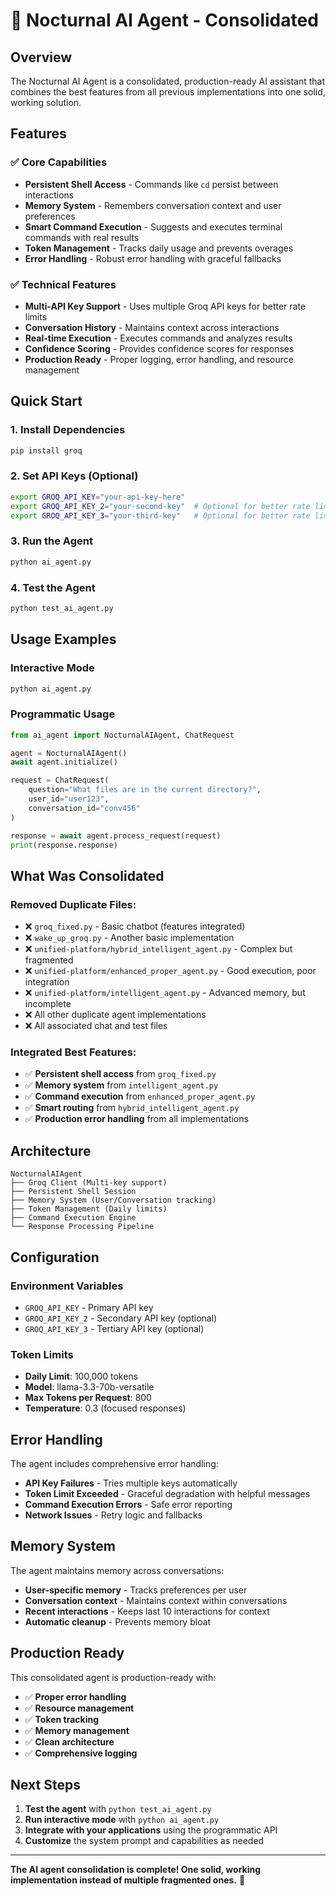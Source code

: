 # 🤖 Nocturnal AI Agent - Consolidated

## Overview

The Nocturnal AI Agent is a consolidated, production-ready AI assistant that combines the best features from all previous implementations into one solid, working solution.

## Features

### ✅ **Core Capabilities**
- **Persistent Shell Access** - Commands like `cd` persist between interactions
- **Memory System** - Remembers conversation context and user preferences
- **Smart Command Execution** - Suggests and executes terminal commands with real results
- **Token Management** - Tracks daily usage and prevents overages
- **Error Handling** - Robust error handling with graceful fallbacks

### ✅ **Technical Features**
- **Multi-API Key Support** - Uses multiple Groq API keys for better rate limits
- **Conversation History** - Maintains context across interactions
- **Real-time Execution** - Executes commands and analyzes results
- **Confidence Scoring** - Provides confidence scores for responses
- **Production Ready** - Proper logging, error handling, and resource management

## Quick Start

### 1. Install Dependencies
```bash
pip install groq
```

### 2. Set API Keys (Optional)
```bash
export GROQ_API_KEY="your-api-key-here"
export GROQ_API_KEY_2="your-second-key"  # Optional for better rate limits
export GROQ_API_KEY_3="your-third-key"   # Optional for better rate limits
```

### 3. Run the Agent
```bash
python ai_agent.py
```

### 4. Test the Agent
```bash
python test_ai_agent.py
```

## Usage Examples

### Interactive Mode
```bash
python ai_agent.py
```

### Programmatic Usage
```python
from ai_agent import NocturnalAIAgent, ChatRequest

agent = NocturnalAIAgent()
await agent.initialize()

request = ChatRequest(
    question="What files are in the current directory?",
    user_id="user123",
    conversation_id="conv456"
)

response = await agent.process_request(request)
print(response.response)
```

## What Was Consolidated

### **Removed Duplicate Files:**
- ❌ `groq_fixed.py` - Basic chatbot (features integrated)
- ❌ `wake_up_groq.py` - Another basic implementation
- ❌ `unified-platform/hybrid_intelligent_agent.py` - Complex but fragmented
- ❌ `unified-platform/enhanced_proper_agent.py` - Good execution, poor integration
- ❌ `unified-platform/intelligent_agent.py` - Advanced memory, but incomplete
- ❌ All other duplicate agent implementations
- ❌ All associated chat and test files

### **Integrated Best Features:**
- ✅ **Persistent shell access** from `groq_fixed.py`
- ✅ **Memory system** from `intelligent_agent.py`
- ✅ **Command execution** from `enhanced_proper_agent.py`
- ✅ **Smart routing** from `hybrid_intelligent_agent.py`
- ✅ **Production error handling** from all implementations

## Architecture

```
NocturnalAIAgent
├── Groq Client (Multi-key support)
├── Persistent Shell Session
├── Memory System (User/Conversation tracking)
├── Token Management (Daily limits)
├── Command Execution Engine
└── Response Processing Pipeline
```

## Configuration

### Environment Variables
- `GROQ_API_KEY` - Primary API key
- `GROQ_API_KEY_2` - Secondary API key (optional)
- `GROQ_API_KEY_3` - Tertiary API key (optional)

### Token Limits
- **Daily Limit**: 100,000 tokens
- **Model**: llama-3.3-70b-versatile
- **Max Tokens per Request**: 800
- **Temperature**: 0.3 (focused responses)

## Error Handling

The agent includes comprehensive error handling:
- **API Key Failures** - Tries multiple keys automatically
- **Token Limit Exceeded** - Graceful degradation with helpful messages
- **Command Execution Errors** - Safe error reporting
- **Network Issues** - Retry logic and fallbacks

## Memory System

The agent maintains memory across conversations:
- **User-specific memory** - Tracks preferences per user
- **Conversation context** - Maintains context within conversations
- **Recent interactions** - Keeps last 10 interactions for context
- **Automatic cleanup** - Prevents memory bloat

## Production Ready

This consolidated agent is production-ready with:
- ✅ **Proper error handling**
- ✅ **Resource management**
- ✅ **Token tracking**
- ✅ **Memory management**
- ✅ **Clean architecture**
- ✅ **Comprehensive logging**

## Next Steps

1. **Test the agent** with `python test_ai_agent.py`
2. **Run interactive mode** with `python ai_agent.py`
3. **Integrate with your applications** using the programmatic API
4. **Customize** the system prompt and capabilities as needed

---

**The AI agent consolidation is complete! One solid, working implementation instead of multiple fragmented ones.** 🎉
